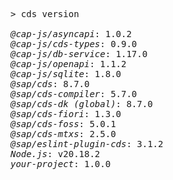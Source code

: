 <!-- this file is automatically generated and updated by a github action -->
<pre class="log">
> cds version

<em>@cap-js/asyncapi</em>: 1.0.2
<em>@cap-js/cds-types</em>: 0.9.0
<em>@cap-js/db-service</em>: 1.17.0
<em>@cap-js/openapi</em>: 1.1.2
<em>@cap-js/sqlite</em>: 1.8.0
<em>@sap/cds</em>: 8.7.0
<em>@sap/cds-compiler</em>: 5.7.0
<em>@sap/cds-dk (global)</em>: 8.7.0
<em>@sap/cds-fiori</em>: 1.3.0
<em>@sap/cds-foss</em>: 5.0.1
<em>@sap/cds-mtxs</em>: 2.5.0
<em>@sap/eslint-plugin-cds</em>: 3.1.2
<em>Node.js</em>: v20.18.2
<em>your-project</em>: 1.0.0
</pre>
